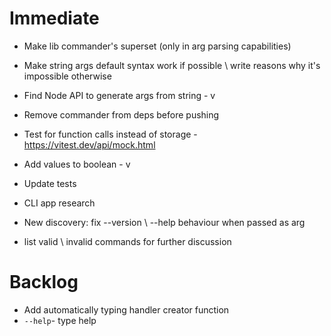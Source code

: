 # Immediate
 - Make lib commander's superset (only in arg parsing capabilities)
 - Make string args default syntax work if possible \ write reasons why it's impossible otherwise
 - Find Node API to generate args from string - v
 - Remove commander from deps before pushing
 - Test for function calls instead of storage - https://vitest.dev/api/mock.html
 - Add values to boolean - v
 - Update tests
 - CLI app research

 - New discovery: fix --version \ --help behaviour when passed as arg
 - list valid \ invalid commands for further discussion

 # Backlog
 - Add automatically typing handler creator function
 - `--help`- type help